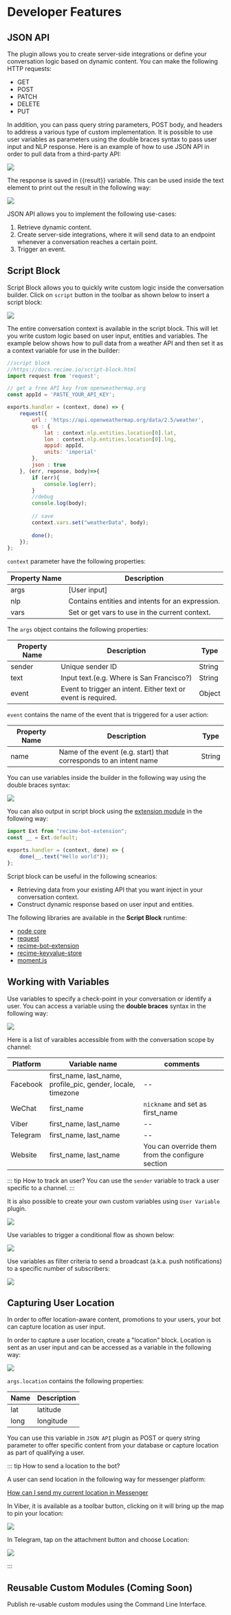 # Developer Features

## JSON API

The plugin allows you to create server-side integrations or define your conversation logic based on dynamic content. You can make the following HTTP requests:

* GET
* POST
* PATCH
* DELETE
* PUT

In addition, you can pass query string parameters, POST body, and headers to address a various type of custom implementation. It is possible to use user variables as parameters using the double braces syntax to pass user input and NLP response. Here is an example of how to use JSON API in order to pull data from a third-party API:

![](./json-api.png)


The response is saved in \{\{result}} variable. This can be used inside the text element to print out the result in the following way:

![](./json-reply.png)


JSON API allows you to implement the following use-cases:

1. Retrieve dynamic content.
2. Create server-side integrations, where it will send data to an endpoint whenever a conversation reaches a certain point.
3. Trigger an event.

## Script Block

Script Block allows you to quickly write custom logic inside the conversation builder. Click on `script` button in the toolbar as shown below to insert a script block:


![](./script-block.png)


The entire conversation context is available in the script block. This will let you write custom logic based on user input, entities and variables. The example below shows how to pull data from a weather API and then set it as a context variable for use in the builder:

```javascript
//script block
//https://docs.recime.io/script-block.html
import request from 'request';

// get a free API key from openweathermap.org
const appId = 'PASTE_YOUR_API_KEY';

exports.handler = (context, done) => {
    request({
        url : 'https://api.openweathermap.org/data/2.5/weather',
        qs : {
            lat : context.nlp.entities.location[0].lat,
            lon : context.nlp.entities.location[0].lng,
            appid: appId,
            units: 'imperial'
        },
        json : true
    }, (err, reponse, body)=>{
        if (err){
            console.log(err);
        }
        //debug
        console.log(body);
     
        // save 
        context.vars.set("weatherData", body);
        
        done();
    });
};

```

`context` parameter have the following properties:

| Property Name | Description |
| -- | -- |
| args | [User input]
| nlp |  Contains entities and intents for an expression.
| vars | Set or get vars to use in the current context.


The `args` object contains the following properties:

| Property Name | Description | Type |
| -- | -- | -- |
| sender | Unique sender ID | String |
| text | Input text.(e.g. Where is San Francisco?) | String |
| event | Event to trigger an intent. Either text or event is required. | Object |


`event` contains the name of the event that is triggered for a user action:

| Property Name | Description | Type |
| -- | -- | -- |
| name | Name of the event (e.g. start) that corresponds to an intent name | String |


You can use variables inside the builder in the following way using the double braces syntax:

![](./context-vars.png)


You can also output in script block using the [extension module](https://github.com/Recime/recime-bot-extension) in the following way:


```javascript
import Ext from "recime-bot-extension";
const __ = Ext.default;

exports.handler = (context, done) => {
    done(__.text("Hello world"));
};
```

Script block can be useful in the following scnearios:

* Retrieving data from your existing API that you want inject in your conversation context.
* Construct dynamic response based on user input and entities.


The following libraries are available in the **Script Block** runtime:

* [node core](https://nodejs.org/api/modules.html#modules_core_modules)
* [request](https://github.com/request/request)
* [recime-bot-extension](https://github.com/Recime/recime-bot-extension)
* [recime-keyvalue-store](https://github.com/Recime/recime-keyvalue-store)
* [moment.js](https://momentjs.com/)



## Working with Variables

Use variables to specify a check-point in your conversation or identify a user. You can access a variable using the **double braces** syntax in the following way:

![](./facebook-variable.png)


Here is a list of varaibles accessible from with the conversation scope by channel:

| Platform | Variable name | comments|
| -- | -- | -- |
| Facebook | first_name, last_name, profile_pic, gender, locale, timezone | -- |
| WeChat | first_name | `nickname` and set as first_name |
| Viber | first_name, last_name | -- |
| Telegram | first_name, last_name | -- |
| Website | first_name, last_name | You can override them from the configure section |

::: tip  How to track an user?
You can use the `sender` variable to track a user specific to a channel. 
:::

It is also possible to create your own custom variables using `User Variable` plugin. 

![](./user-variable.png)

Use variables to trigger a conditional flow as shown below:

![](./user-variable-goto.png)

Use variables as filter criteria to send a broadcast (a.k.a. push notifications) to a specific number of subscribers:

![](./variable-broadcast.png)


## Capturing User Location

In order to offer location-aware content, promotions to your users, your bot can capture location as user input.

In order to capture a user location, create a "location" block. Location is sent as an user input and can be accessed as a variable in the following way:

![](./location-new.png)

`args.location` contains the following properties:

| Name | Description|
| -- | -- |
| lat  | latitude |
| long | longitude|


You can use this variable in `JSON API` plugin as POST or query string parameter to offer specific content from your database or capture location as part of qualifying a user.

::: tip  How to send a location to the bot?

A user can send location in the following way for messenger platform:

[How can I send my current location in Messenger](https://www.facebook.com/help/messenger-app/1394730427523556)


In Viber, it is available as a toolbar button, clicking on it will bring up the map to pin your location:

![](./location-viber.jpeg)

In Telegram, tap on the attachment button and choose Location:

![](./share-location-telegram-1.png)

:::

## Reusable Custom Modules (Coming Soon)
Publish re-usable custom modules using the Command Line Interface.
